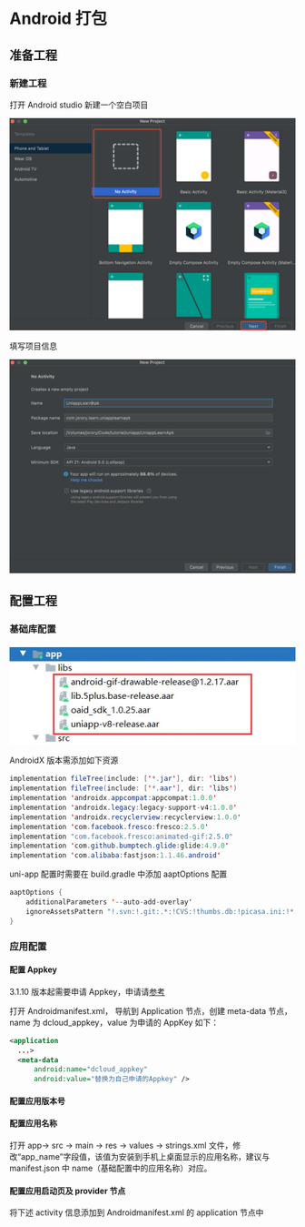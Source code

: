 # Android 打包

## 准备工程

### 新建工程

打开 Android studio 新建一个空白项目

![new empty project](./_images/new_empty_project.png)

填写项目信息

![new project](./_images/new_project2.png)

## 配置工程

### 基础库配置

![lib import](_images/lib_import.jpg)

AndroidX 版本需添加如下资源

```java
implementation fileTree(include: ['*.jar'], dir: 'libs')
implementation fileTree(include: ['*.aar'], dir: 'libs')
implementation 'androidx.appcompat:appcompat:1.0.0'
implementation 'androidx.legacy:legacy-support-v4:1.0.0'
implementation 'androidx.recyclerview:recyclerview:1.0.0'
implementation 'com.facebook.fresco:fresco:2.5.0'
implementation "com.facebook.fresco:animated-gif:2.5.0"
implementation 'com.github.bumptech.glide:glide:4.9.0'
implementation 'com.alibaba:fastjson:1.1.46.android'
```

uni-app 配置时需要在 build.gradle 中添加 aaptOptions 配置

```java
aaptOptions {
    additionalParameters '--auto-add-overlay'
    ignoreAssetsPattern "!.svn:!.git:.*:!CVS:!thumbs.db:!picasa.ini:!*.scc:*~"
}
```

### 应用配置

#### 配置 Appkey

3.1.10 版本起需要申请 Appkey，申请请[参考](https://nativesupport.dcloud.net.cn/AppDocs/usesdk/appkey)

打开 Androidmanifest.xml， 导航到 Application 节点，创建 meta-data 节点，name 为 dcloud_appkey，value 为申请的 AppKey 如下：

```xml
<application
  ...>
  <meta-data
      android:name="dcloud_appkey"
      android:value="替换为自己申请的Appkey" />
```

#### 配置应用版本号

#### 配置应用名称

打开 app-> src -> main -> res -> values -> strings.xml 文件，修改“app_name”字段值，该值为安装到手机上桌面显示的应用名称，建议与 manifest.json 中 name（基础配置中的应用名称）对应。

#### 配置应用启动页及 provider 节点

将下述 activity 信息添加到 Androidmanifest.xml 的 application 节点中
